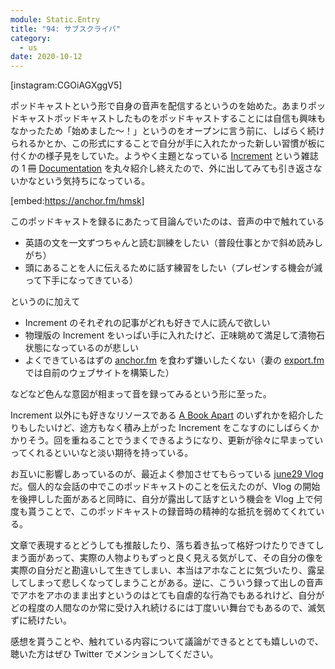 ```yaml
---
module: Static.Entry
title: "94: サブスクライバ"
category:
  - us
date: 2020-10-12
---
```


[instagram:CGOiAGXggV5]

ポッドキャストという形で自身の音声を配信するというのを始めた。あまりポッドキャストポッドキャストしたものをポッドキャストすることには自信も興味もなかったため「始めました〜！」というのをオープンに言う前に、しばらく続けられるかとか、この形式にすることで自分が手に入れたかった新しい習慣が板に付くかの様子見をしていた。ようやく主題となっている [Increment](https://increment.com/) という雑誌の 1 冊 [Documentation](https://increment.com/documentation/) を丸々紹介し終えたので、外に出してみても引き返さないかなという気持ちになっている。

[embed:https://anchor.fm/hmsk]

このポッドキャストを録るにあたって目論んでいたのは、音声の中で触れている

- 英語の文を一文ずつちゃんと読む訓練をしたい（普段仕事とかで斜め読みしがち）
- 頭にあることを人に伝えるために話す練習をしたい（プレゼンする機会が減って下手になってきている）

というのに加えて

- Increment のそれぞれの記事がどれも好きで人に読んで欲しい
- 物理版の Increment をいっぱい手に入れたけど、正味眺めて満足して漬物石状態になっているのが悲しい
- よくできているはずの [anchor.fm](https://anchor.fm) を食わず嫌いしたくない（妻の [export.fm](https://export.fm) では自前のウェブサイトを構築した）

などなど色んな意図が相まって音を録ってみるという形に至った。

Increment 以外にも好きなリソースである [A Book Apart](https://abookapart.com/) のいずれかを紹介したりもしたいけど、途方もなく積み上がった Increment をこなすのにしばらくかかりそう。回を重ねることでうまくできるようになり、更新が徐々に早まっていってくれるといいなと淡い期待を持っている。

お互いに影響しあっているのが、最近よく参加させてもらっている [june29 Vlog](https://www.youtube.com/channel/UClokd_QSKnZnqWgahuA4FLA) だ。個人的な会話の中でこのポッドキャストのことを伝えたのが、Vlog の開始を後押しした面があると同時に、自分が露出して話すという機会を Vlog 上で何度も貰うことで、このポッドキャストの録音時の精神的な抵抗を弱めてくれている。

文章で表現するとどうしても推敲したり、落ち着き払って格好つけたりできてしまう面があって、実際の人物よりもずっと良く見える気がして、その自分の像を実際の自分だと勘違いして生きてしまい、本当はアホなことに気づいたり、露呈してしまって悲しくなってしまうことがある。逆に、こういう録って出しの音声でアホをアホのまま出すというのはとても自虐的な行為でもあるれけど、自分がどの程度の人間なのか常に受け入れ続けるには丁度いい舞台でもあるので、滅気ずに続けたい。

感想を貰うことや、触れている内容について議論ができるととても嬉しいので、聴いた方はぜひ Twitter でメンションしてください。
